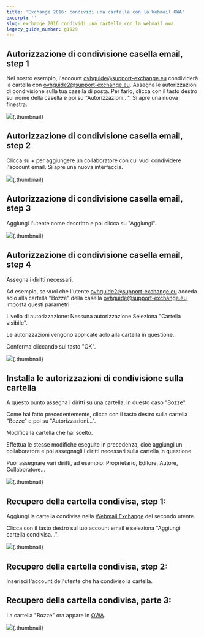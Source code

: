 ```yaml
---
title: 'Exchange 2016: condividi una cartella con la Webmail OWA'
excerpt: ''
slug: exchange_2016_condividi_una_cartella_con_la_webmail_owa
legacy_guide_number: g1929
---
```



## Autorizzazione di condivisione casella email, step 1
Nel nostro esempio, l'account ovhguide@support-exchange.eu condividerà la cartella con ovhguide2@support-exchange.eu.
Assegna le autorizzazioni di condivisione sulla tua casella di posta.
Per farlo, clicca con il tasto destro sul nome della casella e poi su "Autorizzazioni...". Si apre una nuova finestra.

![](images/img_2976.jpg){.thumbnail}


## Autorizzazione di condivisione casella email, step 2
Clicca su + per aggiungere un collaboratore con cui vuoi condividere l'account email.
Si apre una nuova interfaccia.

![](images/img_2982.jpg){.thumbnail}


## Autorizzazione di condivisione casella email, step 3
Aggiungi l'utente come descritto e poi clicca su "Aggiungi".

![](images/img_2983.jpg){.thumbnail}


## Autorizzazione di condivisione casella email, step 4
Assegna i diritti necessari.

Ad esempio, se vuoi che l'utente ovhguide2@support-exchange.eu acceda solo alla cartella "Bozze" della casella ovhguide@support-exchange.eu, imposta questi parametri: 

Livello di autorizzazione: Nessuna autorizzazione
Seleziona "Cartella visibile".

Le autorizzazioni vengono applicate aolo alla cartella in questione.

Conferma cliccando sul tasto "OK".

![](images/img_2985.jpg){.thumbnail}


## Installa le autorizzazioni di condivisione sulla cartella
A questo punto assegna i diritti su una cartella, in questo caso "Bozze".

Come hai fatto precedentemente, clicca con il tasto destro sulla cartella "Bozze" e poi su "Autorizzazioni...".

Modifica la cartella che hai scelto.

Effettua le stesse modifiche eseguite in precedenza, cioè aggiungi un collaboratore e poi assegnagli i diritti necessari sulla cartella in questione.

Puoi assegnare vari diritti, ad esempio: Proprietario, Editore, Autore, Collaboratore...

![](images/img_2986.jpg){.thumbnail}


## Recupero della cartella condivisa, step 1:
Aggiungi la cartella condivisa nella [Webmail Exchange](https://ex.mail.ovh.net/owa/) del secondo utente.

Clicca con il tasto destro sul tuo account email e seleziona "Aggiungi cartella condivisa...".

![](images/img_2988.jpg){.thumbnail}


## Recupero della cartella condivisa, step 2:
Inserisci l'account dell'utente che ha condiviso la cartella.


## Recupero della cartella condivisa, parte 3:
La cartella "Bozze" ora appare in [OWA](https://ex.mail.ovh.net/owa/).

![](images/img_2989.jpg){.thumbnail}

